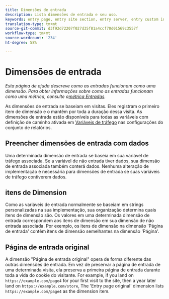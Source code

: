 ```yaml
---
title: Dimensões de entrada
description: Lista dimensões de entrada e seu uso.
keywords: entry page, entry site section, entry server, entry custom insight
translation-type: tm+mt
source-git-commit: d3f92d72207f027d35f81a4ccf70d01569c3557f
workflow-type: tm+mt
source-wordcount: '234'
ht-degree: 58%

---
```



# Dimensões de entrada

*Esta página de ajuda descreve como as entradas funcionam como uma dimensão. Para obter informações sobre como as entradas funcionam como uma métrica, consulte a[métrica Entradas](../metrics/entries.md).*

As dimensões de entrada se baseiam em visitas. Eles registram o primeiro item de dimensão e o mantêm por toda a duração dessa visita. As dimensões de entrada estão disponíveis para todas as variáveis com definição de caminho ativada em [Variáveis de tráfego](/help/admin/admin/c-traffic-variables/traffic-var.md) nas configurações do conjunto de relatórios.

## Preencher dimensões de entrada com dados

Uma determinada dimensão de entrada se baseia em sua variável de tráfego associada. Se a variável de não entrada tiver dados, sua dimensão de entrada associada também conterá dados. Nenhuma alteração de implementação é necessária para dimensões de entrada se suas variáveis de tráfego contiverem dados.

## itens de Dimension

Como as variáveis de entrada normalmente se baseiam em strings personalizadas na sua implementação, sua organização determina quais itens de dimensão são. Os valores em uma determinada dimensão de entrada correspondem aos itens de dimensão em sua dimensão de não entrada associada. Por exemplo, os itens de dimensão na dimensão &#39;Página de entrada&#39; contêm itens de dimensão semelhantes na dimensão &#39;Página&#39;.

## Página de entrada original

A dimensão &quot;Página de entrada original&quot; opera de forma diferente das outras dimensões de entrada. Em vez de preservar a página de entrada de uma determinada visita, ela preserva a primeira página de entrada durante toda a vida do cookie do visitante. For example, if you land on `https://example.com/page4` for your first visit to the site, then a year later land on `https://example.com/store`, The &#39;Entry page original&#39; dimension lists `https://example.com/page4` as the dimension item.
